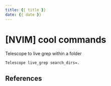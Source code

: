 ```yaml
---
title: {{ title }}
date: {{ date }}
---
```


# [NVIM] cool commands

Telescope to live grep within a folder
```
Telescope live_grep search_dirs=.
```

## References

